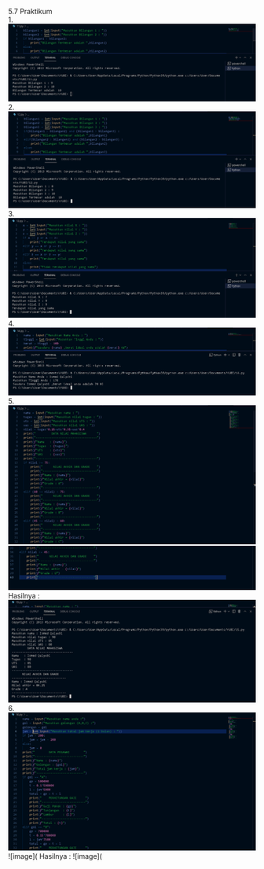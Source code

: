 5.7 Praktikum\
1.
![image](https://github.com/IsmedQalyubi/2.Tugas-Praktikum-python-II/blob/main/11.PNG) 
2.
![image](https://github.com/IsmedQalyubi/2.Tugas-Praktikum-python-II/blob/main/12.PNG) 
3.
![image](https://github.com/IsmedQalyubi/2.Tugas-Praktikum-python-II/blob/main/13.PNG) 
4.
![image](https://github.com/IsmedQalyubi/2.Tugas-Praktikum-python-II/blob/main/14.PNG) 
5.
![image](https://github.com/IsmedQalyubi/2.Tugas-Praktikum-python-II/blob/main/15a.PNG) 
![image](https://github.com/IsmedQalyubi/2.Tugas-Praktikum-python-II/blob/main/15b.PNG)
Hasilnya :
![image](https://github.com/IsmedQalyubi/2.Tugas-Praktikum-python-II/blob/main/15%20output.PNG) 
6.
![image](https://github.com/IsmedQalyubi/2.Tugas-Praktikum-python-II/blob/main/16a.PNG) 
![image](
Hasilnya :
![image](
